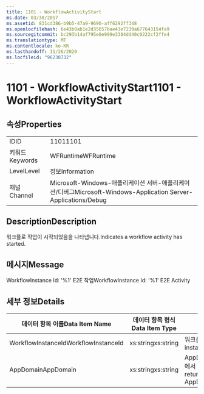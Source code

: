 ```yaml
---
title: 1101 - WorkflowActivityStart
ms.date: 03/30/2017
ms.assetid: 831cd386-b9b5-47a9-9690-aff6292ff348
ms.openlocfilehash: 6e43b0ab1e2d35657bae43e7239a677643154fa9
ms.sourcegitcommit: bc293b14af795e0e999e3304dd40c0222cf2ffe4
ms.translationtype: MT
ms.contentlocale: ko-KR
ms.lasthandoff: 11/26/2020
ms.locfileid: "96238732"
---
```

# <a name="1101---workflowactivitystart"></a><span data-ttu-id="4ce45-102">1101 - WorkflowActivityStart</span><span class="sxs-lookup"><span data-stu-id="4ce45-102">1101 - WorkflowActivityStart</span></span>

## <a name="properties"></a><span data-ttu-id="4ce45-103">속성</span><span class="sxs-lookup"><span data-stu-id="4ce45-103">Properties</span></span>  
  
|||  
|-|-|  
|<span data-ttu-id="4ce45-104">ID</span><span class="sxs-lookup"><span data-stu-id="4ce45-104">ID</span></span>|<span data-ttu-id="4ce45-105">1101</span><span class="sxs-lookup"><span data-stu-id="4ce45-105">1101</span></span>|  
|<span data-ttu-id="4ce45-106">키워드</span><span class="sxs-lookup"><span data-stu-id="4ce45-106">Keywords</span></span>|<span data-ttu-id="4ce45-107">WFRuntime</span><span class="sxs-lookup"><span data-stu-id="4ce45-107">WFRuntime</span></span>|  
|<span data-ttu-id="4ce45-108">Level</span><span class="sxs-lookup"><span data-stu-id="4ce45-108">Level</span></span>|<span data-ttu-id="4ce45-109">정보</span><span class="sxs-lookup"><span data-stu-id="4ce45-109">Information</span></span>|  
|<span data-ttu-id="4ce45-110">채널</span><span class="sxs-lookup"><span data-stu-id="4ce45-110">Channel</span></span>|<span data-ttu-id="4ce45-111">Microsoft-Windows-애플리케이션 서버-애플리케이션/디버그</span><span class="sxs-lookup"><span data-stu-id="4ce45-111">Microsoft-Windows-Application Server-Applications/Debug</span></span>|  
  
## <a name="description"></a><span data-ttu-id="4ce45-112">Description</span><span class="sxs-lookup"><span data-stu-id="4ce45-112">Description</span></span>  

 <span data-ttu-id="4ce45-113">워크플로 작업이 시작되었음을 나타냅니다.</span><span class="sxs-lookup"><span data-stu-id="4ce45-113">Indicates a workflow activity has started.</span></span>  
  
## <a name="message"></a><span data-ttu-id="4ce45-114">메시지</span><span class="sxs-lookup"><span data-stu-id="4ce45-114">Message</span></span>  

 <span data-ttu-id="4ce45-115">WorkflowInstance Id: '%1' E2E 작업</span><span class="sxs-lookup"><span data-stu-id="4ce45-115">WorkflowInstance Id: '%1' E2E Activity</span></span>  
  
## <a name="details"></a><span data-ttu-id="4ce45-116">세부 정보</span><span class="sxs-lookup"><span data-stu-id="4ce45-116">Details</span></span>  
  
|<span data-ttu-id="4ce45-117">데이터 항목 이름</span><span class="sxs-lookup"><span data-stu-id="4ce45-117">Data Item Name</span></span>|<span data-ttu-id="4ce45-118">데이터 항목 형식</span><span class="sxs-lookup"><span data-stu-id="4ce45-118">Data Item Type</span></span>|<span data-ttu-id="4ce45-119">Description</span><span class="sxs-lookup"><span data-stu-id="4ce45-119">Description</span></span>|  
|--------------------|--------------------|-----------------|  
|<span data-ttu-id="4ce45-120">WorkflowInstanceId</span><span class="sxs-lookup"><span data-stu-id="4ce45-120">WorkflowInstanceId</span></span>|<span data-ttu-id="4ce45-121">xs:string</span><span class="sxs-lookup"><span data-stu-id="4ce45-121">xs:string</span></span>|<span data-ttu-id="4ce45-122">워크플로 인스턴스 ID입니다.</span><span class="sxs-lookup"><span data-stu-id="4ce45-122">The workflow instance id.</span></span>|  
|<span data-ttu-id="4ce45-123">AppDomain</span><span class="sxs-lookup"><span data-stu-id="4ce45-123">AppDomain</span></span>|<span data-ttu-id="4ce45-124">xs:string</span><span class="sxs-lookup"><span data-stu-id="4ce45-124">xs:string</span></span>|<span data-ttu-id="4ce45-125">AppDomain.CurrentDomain.FriendlyName에서 반환되는 문자열입니다.</span><span class="sxs-lookup"><span data-stu-id="4ce45-125">The string returned by AppDomain.CurrentDomain.FriendlyName.</span></span>|
